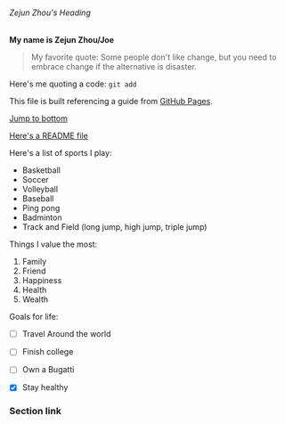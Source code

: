###### Zejun Zhou's Heading

**My name is Zejun Zhou/Joe**

>My favorite quote: Some people don't like change, but you need to embrace change if the alternative is disaster.

Here's me quoting a code: `git add`

This file is built referencing a guide from [GitHub Pages](https://pages.github.com/).

[Jump to bottom](#section-link)



[Here's a README file](README.md)

Here's a list of sports I play:

- Basketball
- Soccer
- Volleyball
- Baseball
- Ping pong
- Badminton
- Track and Field (long jump, high jump, triple jump)

Things I value the most:

1. Family
2. Friend
3. Happiness
4. Health
5. Wealth

Goals for life:

- [ ] Travel Around the world
- [ ] Finish college
- [ ] Own a Bugatti
- [x] Stay healthy


### Section link
